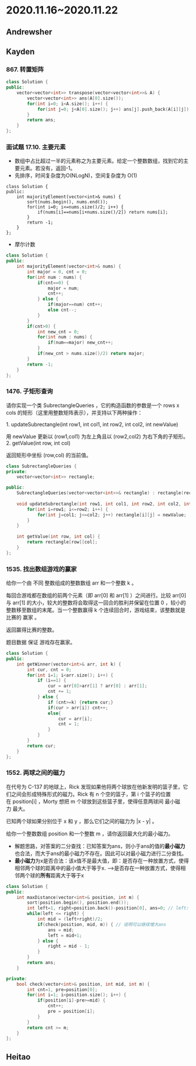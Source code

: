 # 2020.11.16~2020.11.22

## Andrewsher

## Kayden

### 867. 转置矩阵

```C++
class Solution {
public:
    vector<vector<int>> transpose(vector<vector<int>>& A) {
        vector<vector<int>> ans(A[0].size());
        for(int i=0; i<A.size(); i++) {
            for(int j=0; j<A[0].size(); j++) ans[j].push_back(A[i][j]);
        }
        return ans;
    }
};
```

### 面试题 17.10. 主要元素

- 数组中占比超过一半的元素称之为主要元素。给定一个整数数组，找到它的主要元素。若没有，返回-1。
- 先排序，时间复杂度为O(NLogN)，空间复杂度为 O(1)
```
class Solution {
public:
    int majorityElement(vector<int>& nums) {
        sort(nums.begin(), nums.end());
        for(int i=0; i<=nums.size()/2; i++) {
            if(nums[i]==nums[i+nums.size()/2]) return nums[i];
        }
        return -1;
    }
};
```
- 摩尔计数
```C++
class Solution {
public:
    int majorityElement(vector<int>& nums) {
        int major = 0, cnt = 0;
        for(int num : nums) {
            if(cnt==0) {
                major = num;
                cnt++;
            } else {
                if(major==num) cnt++;
                else cnt--;
            }
        }
        if(cnt>0) {
            int new_cnt = 0;
            for(int num : nums) {
                if(num==major) new_cnt++;
            }
            if(new_cnt > nums.size()/2) return major;
        }
        return -1;
    }
};
```

### 1476. 子矩形查询

请你实现一个类 SubrectangleQueries ，它的构造函数的参数是一个 rows x cols 的矩形（这里用整数矩阵表示），并支持以下两种操作：

1. updateSubrectangle(int row1, int col1, int row2, int col2, int newValue)

用 newValue 更新以 (row1,col1) 为左上角且以 (row2,col2) 为右下角的子矩形。
2. getValue(int row, int col)

返回矩形中坐标 (row,col) 的当前值。

```C++
class SubrectangleQueries {
private:
    vector<vector<int>> rectangle;

public:
    SubrectangleQueries(vector<vector<int>>& rectangle) : rectangle(rectangle) {}
    
    void updateSubrectangle(int row1, int col1, int row2, int col2, int newValue) {
        for(int i=row1; i<=row2; i++) {
            for(int j=col1; j<=col2; j++) rectangle[i][j] = newValue;
        }
    }
    
    int getValue(int row, int col) {
        return rectangle[row][col];
    }
};
```

### 1535. 找出数组游戏的赢家

给你一个由 不同 整数组成的整数数组 arr 和一个整数 k 。

每回合游戏都在数组的前两个元素（即 arr[0] 和 arr[1] ）之间进行。比较 arr[0] 与 arr[1] 的大小，较大的整数将会取得这一回合的胜利并保留在位置 0 ，较小的整数移至数组的末尾。当一个整数赢得 k 个连续回合时，游戏结束，该整数就是比赛的 赢家 。

返回赢得比赛的整数。

题目数据 保证 游戏存在赢家。

```C++
class Solution {
public:
    int getWinner(vector<int>& arr, int k) {
        int cur, cnt = 0;
        for(int i=1; i<arr.size(); i++) {
            if (i==1) {
                cur = arr[0]>arr[1] ? arr[0] : arr[1];
                cnt += 1;
            } else {
                if (cnt>=k) {return cur;}
                if(cur > arr[i]) cnt++;
                else{
                    cur = arr[i];
                    cnt = 1;
                }
            }
        }
        return cur;
    }
};
```

### 1552. 两球之间的磁力

在代号为 C-137 的地球上，Rick 发现如果他将两个球放在他新发明的篮子里，它们之间会形成特殊形式的磁力。Rick 有 n 个空的篮子，第 i 个篮子的位置在 position[i] ，Morty 想把 m 个球放到这些篮子里，使得任意两球间 最小磁力 最大。

已知两个球如果分别位于 x 和 y ，那么它们之间的磁力为 |x - y| 。

给你一个整数数组 position 和一个整数 m ，请你返回最大化的最小磁力。
- 解题思路，对答案的二分查找：已知答案为ans，则小于ans的值的**最小磁力**也合法，而大于ans的最小磁力不存在。因此可以对最小磁力进行二分查找。
- **最小磁力**为x是否合法：该x值不是最大值，即：是否存在一种放置方式，使得相邻两个球的距离中的最小值大于等于x. -->是否存在一种放置方式，使得相邻两个球的**所有**距离大于等于x
  
```C++
class Solution {
public:
    int maxDistance(vector<int>& position, int m) {
        sort(position.begin(), position.end());
        int left=1, right=position.back()-position[0], ans=0; // left: 最小值，right: 最大值
        while(left <= right) {
            int mid = (left+right)/2;
            if(check(position, mid, m)) { // 说明可以继续增大ans
                ans = mid;
                left = mid+1;
            } else {
                right = mid - 1;
            }
        }
        return ans;
    }

private:
    bool check(vector<int>& position, int mid, int m) {
        int cnt=1, pre=position[0];
        for(int i=1; i<position.size(); i++) {
            if(position[i]-pre>=mid) {
                cnt++;
                pre = position[i];
            }
        }
        return cnt >= m;
    }
};
```

## Heitao
